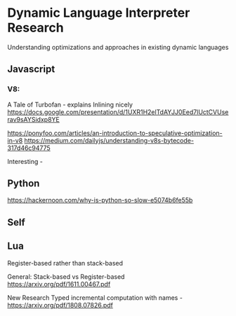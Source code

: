 # Dynamic Language Interpreter Research

Understanding optimizations and approaches in existing dynamic languages

## Javascript

### V8:
A Tale of Turbofan - explains Inlining nicely
https://docs.google.com/presentation/d/1UXR1H2elTdAYJJ0Eed7lUctCVUserav9sAYSidxp8YE

https://ponyfoo.com/articles/an-introduction-to-speculative-optimization-in-v8
https://medium.com/dailyjs/understanding-v8s-bytecode-317d46c94775

Interesting - 

## Python

https://hackernoon.com/why-is-python-so-slow-e5074b6fe55b


## Self

## Lua
Register-based rather than stack-based


General:
Stack-based vs Register-based
https://arxiv.org/pdf/1611.00467.pdf

New Research
Typed incremental computation with names - 
https://arxiv.org/pdf/1808.07826.pdf
